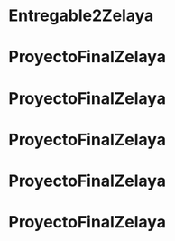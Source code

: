 # Entregable2Zelaya
# ProyectoFinalZelaya
# ProyectoFinalZelaya
# ProyectoFinalZelaya
# ProyectoFinalZelaya
# ProyectoFinalZelaya
